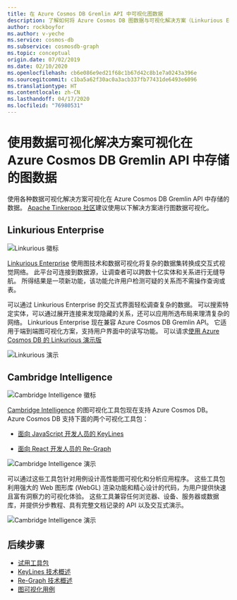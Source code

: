 ```yaml
---
title: 在 Azure Cosmos DB Gremlin API 中可视化图数据
description: 了解如何将 Azure Cosmos DB 图数据与可视化解决方案（Linkurious Enterprise、Cambridge Intelligence）集成。
author: rockboyfor
ms.author: v-yeche
ms.service: cosmos-db
ms.subservice: cosmosdb-graph
ms.topic: conceptual
origin.date: 07/02/2019
ms.date: 02/10/2020
ms.openlocfilehash: cb6e086e9ed21f68c1b67d42c8b1e7a0243a396e
ms.sourcegitcommit: c1ba5a62f30ac0a3acb337fb77431de6493e6096
ms.translationtype: HT
ms.contentlocale: zh-CN
ms.lasthandoff: 04/17/2020
ms.locfileid: "76980531"
---
```

# <a name="visualize-graph-data-stored-in-azure-cosmos-db-gremlin-api-with-data-visualization-solutions"></a>使用数据可视化解决方案可视化在 Azure Cosmos DB Gremlin API 中存储的图数据

使用各种数据可视化解决方案可视化在 Azure Cosmos DB Gremlin API 中存储的数据。 [Apache Tinkerpop 社区](https://tinkerpop.apache.org/#poweredby)建议使用以下解决方案进行图数据可视化。

## <a name="linkurious-enterprise"></a>Linkurious Enterprise

![Linkurious 徽标](./media/graph-visualization/linkurious-logo.jpg)

[Linkurious Enterprise](https://linkurio.us/product/) 使用图技术和数据可视化将复杂的数据集转换成交互式视觉网络。 此平台可连接到数据源，让调查者可以跨数十亿实体和关系进行无缝导航。 所得结果是一项新功能，该功能允许用户检测可疑的关系而不需操作查询或表。

可以通过 Linkurious Enterprise 的交互式界面轻松调查复杂的数据。 可以搜索特定实体，可以通过展开连接来发现隐藏的关系，还可以应用所选布局来理清复杂的网络。 Linkurious Enterprise 现在兼容 Azure Cosmos DB Gremlin API。 它适用于端到端图可视化方案，支持用户界面中的读写功能。 可以请求[使用 Azure Cosmos DB 的 Linkurious 演示版](https://linkurio.us/contact/)

![Linkurious 演示](./media/graph-visualization/linkurious-demo.gif)

## <a name="cambridge-intelligence"></a>Cambridge Intelligence

![Cambridge Intelligence 徽标](./media/graph-visualization/ci-logo.png)

[Cambridge Intelligence](https://cambridge-intelligence.com/products/) 的图可视化工具包现在支持 Azure Cosmos DB。 Azure Cosmos DB 支持下面的两个可视化工具包：

- [面向 JavaScript 开发人员的 KeyLines](https://cambridge-intelligence.com/keylines/)

- [面向 React 开发人员的 Re-Graph](https://cambridge-intelligence.com/regraph/)

![Cambridge Intelligence 演示](./media/graph-visualization/ci-demo-2.gif)

可以通过这些工具包针对用例设计高性能图可视化和分析应用程序。 这些工具包利用强大的 Web 图形库 (WebGL) 渲染功能和精心设计的代码，为用户提供快速且富有洞察力的可视化体验。 这些工具兼容任何浏览器、设备、服务器或数据库，并提供分步教程、具有完整文档记录的 API 以及交互式演示。

![Cambridge Intelligence 演示](./media/graph-visualization/ci-demo-1.gif)

## <a name="next-steps"></a>后续步骤

- [试用工具包](https://cambridge-intelligence.com/try/)
- [KeyLines 技术概述](https://cambridge-intelligence.com/keylines/technology/)
- [Re-Graph 技术概述](https://cambridge-intelligence.com/regraph/technology/)
- [图可视化用例](https://cambridge-intelligence.com/use-cases/)

<!-- Update_Description: update meta properties, wording update, update link -->